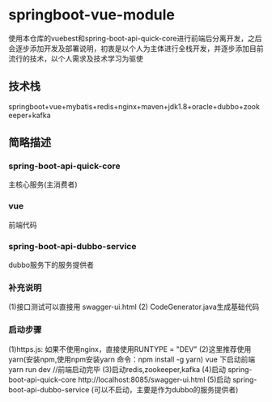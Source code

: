 # springboot-vue-module
使用本仓库的vuebest和spring-boot-api-quick-core进行前端后分离开发，之后会逐步添加开发及部署说明，初衷是以个人为主体进行全栈开发，并逐步添加目前流行的技术，以个人需求及技术学习为驱使


## 技术栈
 springboot+vue+mybatis+redis+nginx+maven+jdk1.8+oracle+dubbo+zookeeper+kafka


## 简略描述
 ### spring-boot-api-quick-core
 主核心服务(主消费者)

 ### vue
 前端代码


### spring-boot-api-dubbo-service
dubbo服务下的服务提供者





### 补充说明
(1)接口测试可以直接用 swagger-ui.html
(2) CodeGenerator.java生成基础代码


### 启动步骤
(1)https.js: 如果不使用nginx，直接使用RUNTYPE = "DEV"
(2)这里推荐使用yarn(安装npm,使用npm安装yarn 命令：npm install -g yarn)  vue 下启动前端   yarn run dev     //前端启动完毕
(3)启动redis,zookeeper,kafka 
(4)启动 spring-boot-api-quick-core   http://localhost:8085/swagger-ui.html
(5)启动 spring-boot-api-dubbo-service   (可以不启动，主要是作为dubbo的服务提供者)
